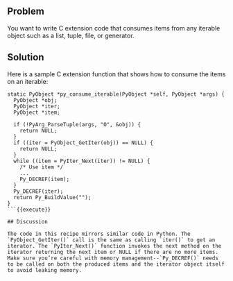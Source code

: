 ## Problem

You want to write C extension code that consumes items from any iterable object such as a list, tuple, file, or generator.

## Solution

Here is a sample C extension function that shows how to consume the items on an iterable:

```
static PyObject *py_consume_iterable(PyObject *self, PyObject *args) {
  PyObject *obj;
  PyObject *iter;
  PyObject *item;

  if (!PyArg_ParseTuple(args, "O", &obj)) {
    return NULL;
  }
  if ((iter = PyObject_GetIter(obj)) == NULL) {
    return NULL;
  }
  while ((item = PyIter_Next(iter)) != NULL) {
    /* Use item */
    ...
    Py_DECREF(item);
  }
  Py_DECREF(iter);
  return Py_BuildValue("");
}
```{{execute}}

## Discussion

The code in this recipe mirrors similar code in Python. The `PyObject_GetIter()` call is the same as calling `iter()` to get an iterator. The `PyIter_Next()` function invokes the next method on the iterator returning the next item or NULL if there are no more items. Make sure you’re careful with memory management--`Py_DECREF()` needs to be called on both the produced items and the iterator object itself to avoid leaking memory.